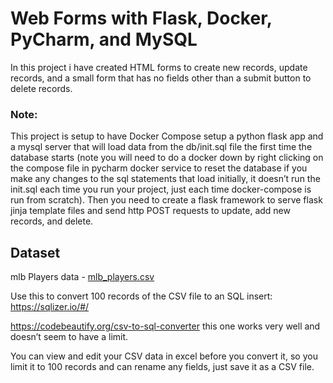 # Web Forms with Flask, Docker, PyCharm, and MySQL

In this project i have created HTML forms to create new records, update records, and a small form that
has no fields other than a submit button to delete records.

### Note: 
This project is setup to have Docker Compose setup a python flask app and a mysql server that will load data from
the db/init.sql file the first time the database starts (note you will need to do a docker down by right clicking on
the compose file in pycharm docker service to reset the database if you make any changes to the sql statements
that load initially, it doesn’t run the init.sql each time you run your project, just each time docker-compose is run
from scratch). Then you need to create a flask framework to serve flask jinja template files and send http POST
requests to update, add new records, and delete.

## Dataset

mlb Players data - [mlb_players.csv](https://people.sc.fsu.edu/~jburkardt/data/csv/csv.html)

Use this to convert 100 records of the CSV file to an SQL insert:
https://sqlizer.io/#/

https://codebeautify.org/csv-to-sql-converter
this one works very well and doesn’t seem to have a limit.

You can view and edit your CSV data in excel before you convert it, so you limit it to 100 records and can rename
any fields, just save it as a CSV file.
